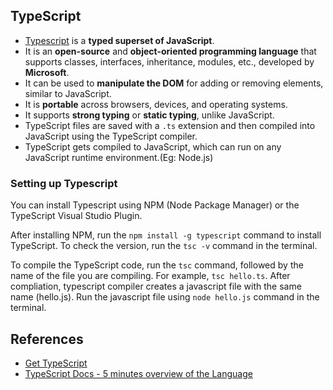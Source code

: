 ## TypeScript

* [Typescript](https://www.typescriptlang.org/) is a **typed superset of JavaScript**. 
* It is an **open-source** and  **object-oriented programming language** that supports classes, interfaces, inheritance, modules, etc., developed by **Microsoft**. 
* It can be used to **manipulate the DOM** for adding or removing elements, similar to JavaScript. 
* It is **portable** across browsers, devices, and operating systems.
* It supports **strong typing** or **static typing**, unlike JavaScript. 
* TypeScript files are saved with a `.ts` extension and then compiled into JavaScript using the TypeScript compiler. 
* TypeScript gets compiled to JavaScript, which can run on any JavaScript runtime environment.(Eg: Node.js)

### Setting up Typescript

You can install Typescript using NPM (Node Package Manager) or the TypeScript Visual Studio Plugin.

After installing NPM, run the `npm install -g typescript` command to install TypeScript. To check the version, run the `tsc -v` command in the terminal. 

To compile the TypeScript code, run the `tsc` command, followed by the name of the file you are compiling. For example, `tsc hello.ts`. After compliation, typescript compiler creates a javascript file with the same name (hello.js). Run the javascript file using `node hello.js` command in the terminal. 


## References

* [Get TypeScript](https://www.typescriptlang.org/#download-links)
* [TypeScript Docs - 5 minutes overview of the Language](https://www.typescriptlang.org/docs/handbook/typescript-in-5-minutes.html)